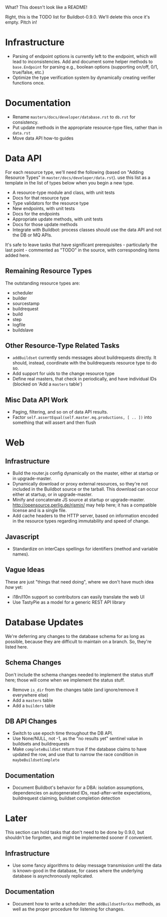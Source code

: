 What?  This doesn't look like a README!

Right, this is the TODO list for Buildbot-0.9.0.  We'll delete this once it's empty.  Pitch in!

# Infrastructure #

* Parsing of endpoint options is currently left to the endpoint, which will lead to inconsistencies.
  Add and document some helper methods to ``base.Endpoint`` for parsing e.g., boolean options (supporting on/off, 0/1, true/false, etc.)
* Optimize the type verification system by dynamically creating verifier functions once.

# Documentation #

* Rename ``masters/docs/developer/database.rst`` to ``db.rst`` for consistency.
* Put update methods in the appropriate resource-type files, rather than in ``data.rst``
* Move data API how-to guides

# Data API #

For each resource type, we'll need the following (based on "Adding Resource Types" in ``master/docs/developer/data.rst``).  use this list as a template in the list of types below when you begin a new type.

* A resource-type module and class, with unit tests
* Docs for that resource type
* Type validators for the resource type
* New endpoints, with unit tests
* Docs for the endpoints
* Appropriate update methods, with unit tests
* Docs for those update methods
* Integrate with Buildbot: process classes should use the data API and not the DB or MQ APIs.

It's safe to leave tasks that have significant prerequisites - particularly the last point - commented as "TODO" in the source, with corresponding items added here.

## Remaining Resource Types ##

The outstanding resource types are:

* scheduler
* builder
* sourcestamp
* buildrequest
* build
* step
* logfile
* buildslave

## Other Resource-Type Related Tasks ##

* ``addBuildset`` currently sends messages about buildrequests directly.
  It should, instead, coordinate with the buildrequests resource type to do so.
* Add support for uids to the change resource type
* Define real masters, that check in periodically, and have individual IDs (blocked on 'Add a ``masters`` table')

## Misc Data API Work ##

* Paging, filtering, and so on of data API results.
* Factor ``self.assertEqual(self.master.mq.productions, [ .. ])`` into something that will assert and then flush

# Web #

## Infrastructure ##

* Build the router.js config dynamically on the master, either at startup or in upgrade-master.
* Dynamically download or proxy external resources, so they're not included in the Buildbot source or the tarball.
  This download can occur either at startup, or in upgrade-master.
* Minify and concatenate JS source at startup or upgrade-master.
  http://opensource.perlig.de/rjsmin/ may help here; it has a compatible license and is a single file.
* Add cache headers to the HTTP server, based on information encoded in the resource types regarding immutability and speed of change.

## Javascript ##

* Standardize on interCaps spellings for identifiers (method and variable names).

## Vague Ideas ##

These are just "things that need doing", where we don't have much idea *how* yet:

* i18n/l10n support so contributors can easily translate the web UI
* Use TastyPie as a model for a generic REST API library

# Database Updates #

We're deferring any changes to the database schema for as long as possible, because they are difficult to maintain on a branch.
So, they're listed here.

## Schema Changes ##

Don't include the schema changes needed to implement the status stuff here; those will come when we implement the status stuff.

* Remove ``is_dir`` from the changes table (and ignore/remove it everywhere else)
* Add a ``masters`` table
* Add a ``builders`` table

## DB API Changes ##

* Switch to use epoch time throughout the DB API.
* Use None/NULL, not -1, as the "no results yet" sentinel value in buildsets and buildrequests
* Make `completeBuildSet` return true if the database claims to have updated the row, and use that to narrow the race condition in `maybeBuildsetComplete`

## Documentation ##

* Document Buildbot's behavior for a DBA: isolation assumptions, dependencies on autogenerated IDs, read-after-write expectations, buildrequest claiming, buildset completion detection

# Later #

This section can hold tasks that don't need to be done by 0.9.0, but shouldn't be forgotten, and might be implemented sooner if convenient.

## Infrastructure ##

* Use some fancy algorithms to delay message transmission until the data is known-good in the database, for cases where the underlying database is asynchronously replicated.

## Documentation ##

* Document how to write a scheduler: the ``addBuildsetForXxx`` methods, as well as the proper procedure for listening for changes.
